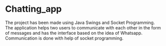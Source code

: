 # Chatting_app
The project has been made using Java Swings and Socket Programming. The application helps two users to communicate with each other in the form of messages and has the interface based on the idea of Whatsapp. Communication is done with help of socket programming. 
